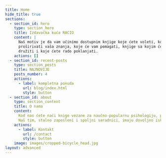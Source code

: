 ```yaml
---
title: Home
hide_title: true
sections:
  - section_id: hero
    type: section_hero
    title: Izdavačka kuća RACIO
    content: |
      Naš motiv je da vam učinimo dostupnim knjige koje ćete voleti, koje će
      proširivati vaša znanja, koje će vam pomagati, knjige sa kojim ćete se
      družiti i koje ćete rado poklanjati.
    actions: []
  - section_id: recent-posts
    type: section_posts
    title: NAJNOVIJE
    posts_number: 4
    actions:
      - label: kompletna ponuda
        url: blog/index.html
        style: button
  - section_id: about
    type: section_content
    title: O nama
    content: 
      Kod nas ćete naći knige vezane za naučno-popularnu psihologiju, psihijatriju i neuropsihijatriju. Sve naslove biramo sa velikom pažnjom. Vodimo računa da naši autori budu prestižni u ovim oblastima, a da njihove knjige budu komunikativne sa čitaocima.
      Naš tim, stalno zaposleni i spoljni saradnici, imaju dovoljno iskustva i neophodnog obrazovanja za ovaj posao.
    actions:
      - label: Kontakt
        url: /contact
        style: button
    image: images/cropped-bicycle_head.jpg
layout: advanced
---
```

